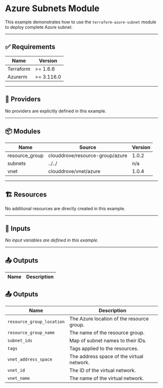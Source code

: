 <!-- BEGIN_TF_DOCS -->

# Azure Subnets Module

This example demonstrates how to use the `terraform-azure-subnet` module to deploy complete Azure subnet.

---

## ✅ Requirements

| Name      | Version   |
|-----------|-----------|
| Terraform | >= 1.6.6  |
| Azurerm   | >= 3.116.0 |

---

## 🔌 Providers

No providers are explicitly defined in this example.

---

## 📦 Modules

| Name            | Source                      | Version |
|-----------------|-----------------------------|---------|
| resource_group   | clouddrove/resource-group/azure | 1.0.2   |
| subnets         | ../../                       | n/a     |
| vnet            | clouddrove/vnet/azure       | 1.0.4   |

---

## 🏗️ Resources

No additional resources are directly created in this example.

---

## 🔧 Inputs

_No input variables are defined in this example._

---

## 📤 Outputs

| Name                    | Description                                         |
|-------------------------|-----------------------------------------------------|
## 📤 Outputs

| Name                          | Description                                               |
|-------------------------------|-----------------------------------------------------------|
| `resource_group_location`     | The Azure location of the resource group.                 |
| `resource_group_name`         | The name of the resource group.                            |
| `subnet_ids`                 | Map of subnet names to their IDs.                          |
| `tags`                       | Tags applied to the resources.                             |
| `vnet_address_space`         | The address space of the virtual network.                  |
| `vnet_id`                    | The ID of the virtual network.                             |
| `vnet_name`                  | The name of the virtual network.                           |
<!-- END_TF_DOCS -->
